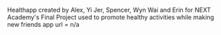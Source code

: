 Healthapp created by Alex, Yi Jer, Spencer, Wyn Wai and Erin for NEXT Academy's Final Project
used to promote healthy activities while making new friends
app url = n/a
